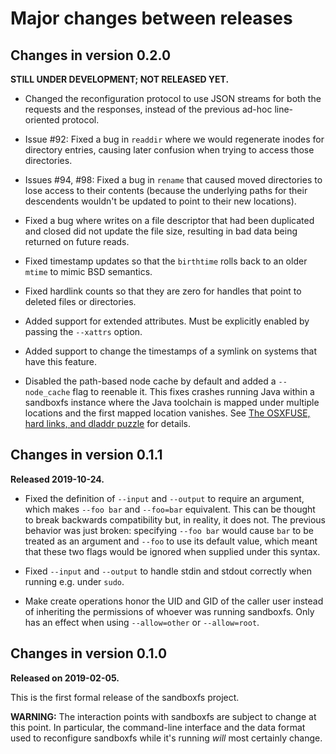 # Major changes between releases

## Changes in version 0.2.0

**STILL UNDER DEVELOPMENT; NOT RELEASED YET.**

*   Changed the reconfiguration protocol to use JSON streams for both the
    requests and the responses, instead of the previous ad-hoc line-oriented
    protocol.

*   Issue #92: Fixed a bug in `readdir` where we would regenerate inodes for
    directory entries, causing later confusion when trying to access those
    directories.

*   Issues #94, #98: Fixed a bug in `rename` that caused moved directories to
    lose access to their contents (because the underlying paths for their
    descendents wouldn't be updated to point to their new locations).

*   Fixed a bug where writes on a file descriptor that had been duplicated and
    closed did not update the file size, resulting in bad data being returned
    on future reads.

*   Fixed timestamp updates so that the `birthtime` rolls back to an older
    `mtime` to mimic BSD semantics.

*   Fixed hardlink counts so that they are zero for handles that point to
    deleted files or directories.

*   Added support for extended attributes.  Must be explicitly enabled by
    passing the `--xattrs` option.

*   Added support to change the timestamps of a symlink on systems that have
    this feature.

*   Disabled the path-based node cache by default and added a `--node_cache`
    flag to reenable it.  This fixes crashes running Java within a sandboxfs
    instance where the Java toolchain is mapped under multiple locations and
    the first mapped location vanishes.  See [The OSXFUSE, hard links, and
    dladdr puzzle](https://jmmv.dev/2020/01/osxfuse-hardlinks-dladdr.html) for
    details.

## Changes in version 0.1.1

**Released 2019-10-24.**

*   Fixed the definition of `--input` and `--output` to require an argument,
    which makes `--foo bar` and `--foo=bar` equivalent.  This can be thought to
    break backwards compatibility but, in reality, it does not.  The previous
    behavior was just broken: specifying `--foo bar` would cause `bar` to be
    treated as an argument and `--foo` to use its default value, which meant
    that these two flags would be ignored when supplied under this syntax.

*   Fixed `--input` and `--output` to handle stdin and stdout correctly when
    running e.g. under `sudo`.

*   Make create operations honor the UID and GID of the caller user instead of
    inheriting the permissions of whoever was running sandboxfs.  Only has an
    effect when using `--allow=other` or `--allow=root`.

## Changes in version 0.1.0

**Released on 2019-02-05.**

This is the first formal release of the sandboxfs project.

**WARNING:** The interaction points with sandboxfs are subject to change at this
point.  In particular, the command-line interface and the data format used to
reconfigure sandboxfs while it's running *will* most certainly change.
